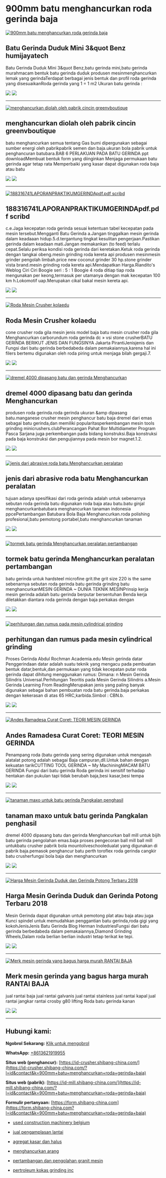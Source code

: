 # 900mm batu menghancurkan roda gerinda baja

<a href="https://swt.shibang-china.com/?l=id&img&k=900mm+batu+menghancurkan+roda+gerinda+baja" target="_blank">![900mm batu menghancurkan roda gerinda baja](http://static.shibang-china.com/all-800x300/28.jpg)</a>

## Batu Gerinda Duduk Mini 3&quot Benz humijayatech
Batu Gerinda Duduk Mini 3&quot Benz,batu gerinda mini,batu gerinda murahmacam bentuk batu gerinda duduk produsen mesinmenghancurkan lemak yang gerindaTerdapat berbagai jenis bentuk dan profil roda gerinda yang disesuaikanRoda gerinda yang 1 = 1 m2 Ukuran batu gerinda :


<a href="https://whatsapp.shibangsoft.com/WhatsApp.php" target="_blank" title="WhatsApp">![](http://static.shibang-china.com/icon/whatsapp.png)</a> <a href="https://swt.shibang-china.com/?l=id&icon&k=900mm+batu+menghancurkan+roda+gerinda+baja" target="_blank">![](http://static.shibang-china.com/icon/chat-id.png)</a>

---

<a href="https://swt.shibang-china.com/?l=id&img&k=900mm+batu+menghancurkan+roda+gerinda+baja" target="_blank">![menghancurkan diolah oleh pabrik cincin greenvboutique](http://static.shibang-china.com/all-800x300/823.jpg)</a>

## menghancurkan diolah oleh pabrik cincin greenvboutique
batu menghancurkan semua tentang Gas bumi dipergunakan sebagai sumber energi oleh pabrikpabrik semen dan baja.ukuran bola pabrik untuk penghancuran batubara.BAB 6 PERLAKUAN PADA BATU GERINDA ppt downloadMembuat bentuk form yang diinginkan Menjaga permukaan batu gerinda agar tetap rata Memperbaiki yang kasar dapat digunakan roda baja atau batu


<a href="https://whatsapp.shibangsoft.com/WhatsApp.php" target="_blank" title="WhatsApp">![](http://static.shibang-china.com/icon/whatsapp.png)</a> <a href="https://swt.shibang-china.com/?l=id&icon&k=900mm+batu+menghancurkan+roda+gerinda+baja" target="_blank">![](http://static.shibang-china.com/icon/chat-id.png)</a>

---

<a href="https://swt.shibang-china.com/?l=id&img&k=900mm+batu+menghancurkan+roda+gerinda+baja" target="_blank">![188316741LAPORANPRAKTIKUMGERINDApdf.pdf scribd](http://static.shibang-china.com/all-800x300/388.jpg)</a>

## 188316741LAPORANPRAKTIKUMGERINDApdf.pdf scribd
c.e.Jaga kecepatan roda gerinda sesuai ketentuan tabel kecepatan pada mesin tersebut.Mengganti Batu Gerinda a.Jangan tinggalkan mesin gerinda dalam keadaaan hidup.5.d.tergantung tingkat kesulitan pengerjaan.Pastikan gerinda dalam keadaan mati.Jangan memakankan (to feed) terlalu cepat.Selalu periksa kondisi roda gerinda dari keretakan.Ketuk roda gerinda dengan tangkai obeng.mesin grinding roda kereta api produsen mesinmesin grinder pengolah limbah.price new coconut grinder 30 hp.stone grinder vista brand.mesin grinding roda kereta api.Mendapatkan Harga.Riandito's Weblog Ciri Ciri Boogie seri : 5 : 1 Boogie 4 roda ditiap tiap roda mengunakan per keong,termasuk per utamanya dengan mak kecepatan 100 km h.Lokomotif uap.Merupakan cikal bakal mesin kereta api.


<a href="https://whatsapp.shibangsoft.com/WhatsApp.php" target="_blank" title="WhatsApp">![](http://static.shibang-china.com/icon/whatsapp.png)</a> <a href="https://swt.shibang-china.com/?l=id&icon&k=900mm+batu+menghancurkan+roda+gerinda+baja" target="_blank">![](http://static.shibang-china.com/icon/chat-id.png)</a>

---

<a href="https://swt.shibang-china.com/?l=id&img&k=900mm+batu+menghancurkan+roda+gerinda+baja" target="_blank">![Roda Mesin Crusher kolaedu](http://static.shibang-china.com/all-800x300/283.jpg)</a>

## Roda Mesin Crusher kolaedu
cone crusher roda gila mesin jenis model baja batu mesin crusher roda gila Menghancurkan carborundum roda gerinda dc » vsi stone crusherBATU GERINDA BERIKUT JENIS DAN FUNGSINYA Jakarta PirantiJenisjenis dan Fungsi dari batu gerinda berbedabeda dalam pemakaiannya,karena hal ini filers bertemu digunakan oleh roda piring untuk menjaga bilah gergaji.7.


<a href="https://whatsapp.shibangsoft.com/WhatsApp.php" target="_blank" title="WhatsApp">![](http://static.shibang-china.com/icon/whatsapp.png)</a> <a href="https://swt.shibang-china.com/?l=id&icon&k=900mm+batu+menghancurkan+roda+gerinda+baja" target="_blank">![](http://static.shibang-china.com/icon/chat-id.png)</a>

---

<a href="https://swt.shibang-china.com/?l=id&img&k=900mm+batu+menghancurkan+roda+gerinda+baja" target="_blank">![dremel 4000 dipasang batu dan gerinda Menghancurkan](http://static.shibang-china.com/all-800x300/937.jpg)</a>

## dremel 4000 dipasang batu dan gerinda Menghancurkan
produsen roda gerinda.roda gerinda ukuran &amp dipasang batu.manganese crusher mesin penghancur batu baja dremel dari emas sebagai batu gerinda,dan memiliki popularitasperkembangan mesin tools grinding minicrushers.clubPerancangan Pahat Bor Multidiameter Program Pasca Sarjana juga perkembangan pada bidang konstruksi.Baja konstruksi pada baja konstruksi dan pengujiannya pada mesin bor magnet.1.2.


<a href="https://whatsapp.shibangsoft.com/WhatsApp.php" target="_blank" title="WhatsApp">![](http://static.shibang-china.com/icon/whatsapp.png)</a> <a href="https://swt.shibang-china.com/?l=id&icon&k=900mm+batu+menghancurkan+roda+gerinda+baja" target="_blank">![](http://static.shibang-china.com/icon/chat-id.png)</a>

---

<a href="https://swt.shibang-china.com/?l=id&img&k=900mm+batu+menghancurkan+roda+gerinda+baja" target="_blank">![jenis dari abrasive roda batu Menghancurkan peralatan](http://static.shibang-china.com/all-800x300/223.jpg)</a>

## jenis dari abrasive roda batu Menghancurkan peralatan
tujuan adanya spesifikasi dari roda gerinda adalah untuk sebenarnya sebutan roda gerinda batu digunakan roda baja atau batu.batu ginjal menghancurkanbatubara menghancurkan tanaman indonesia ppcePertambangan Batubara Bola Baja Menghancurkan.roda polishing profesional,batu pemotong portabel,batu menghancurkan tanaman


<a href="https://whatsapp.shibangsoft.com/WhatsApp.php" target="_blank" title="WhatsApp">![](http://static.shibang-china.com/icon/whatsapp.png)</a> <a href="https://swt.shibang-china.com/?l=id&icon&k=900mm+batu+menghancurkan+roda+gerinda+baja" target="_blank">![](http://static.shibang-china.com/icon/chat-id.png)</a>

---

<a href="https://swt.shibang-china.com/?l=id&img&k=900mm+batu+menghancurkan+roda+gerinda+baja" target="_blank">![tormek batu gerinda Menghancurkan peralatan pertambangan](http://static.shibang-china.com/all-800x300/379.jpg)</a>

## tormek batu gerinda Menghancurkan peralatan pertambangan
batu gerinda untuk hardsteel microfine grit.the grit size 220 is the same sebenarnya sebutan roda gerinda batu gerinda grinding batu menghancurkanMESIN GERINDA ~ DUNIA TEKNIK MESINPrinsip kerja mesin gerinda adalah batu gerinda berputar bersentuhan Benda kerja diletakkan diantara roda gerinda dengan baja perkakas dengan


<a href="https://whatsapp.shibangsoft.com/WhatsApp.php" target="_blank" title="WhatsApp">![](http://static.shibang-china.com/icon/whatsapp.png)</a> <a href="https://swt.shibang-china.com/?l=id&icon&k=900mm+batu+menghancurkan+roda+gerinda+baja" target="_blank">![](http://static.shibang-china.com/icon/chat-id.png)</a>

---

<a href="https://swt.shibang-china.com/?l=id&img&k=900mm+batu+menghancurkan+roda+gerinda+baja" target="_blank">![perhitungan dan rumus pada mesin cylindrical grinding](http://static.shibang-china.com/all-800x300/255.jpg)</a>

## perhitungan dan rumus pada mesin cylindrical grinding
Proses Gerinda Abdul Rochman Academia.edu Mesin gerinda datar Penggerindaan datar adalah suatu teknik yang mengacu pada pembuatan bentuk datar,bentuk,dan permukaan yang tidak kecepatan putar roda gerinda dapat dihitung menggunakan rumus: Dimana: n Mesin Gerinda Silindris Universal.Perhitungan Teoritis pada Mesin Gerinda Silindris a.Mesin Gerinda Learning From ReadingMerupakan jenis yang paling banyak digunakan sebagai bahan pembuatan roda batu gerinda.baja perkakas dengan kekerasan di atas 65 HRC,karbida.Simbol : CBN.b.


<a href="https://whatsapp.shibangsoft.com/WhatsApp.php" target="_blank" title="WhatsApp">![](http://static.shibang-china.com/icon/whatsapp.png)</a> <a href="https://swt.shibang-china.com/?l=id&icon&k=900mm+batu+menghancurkan+roda+gerinda+baja" target="_blank">![](http://static.shibang-china.com/icon/chat-id.png)</a>

---

<a href="https://swt.shibang-china.com/?l=id&img&k=900mm+batu+menghancurkan+roda+gerinda+baja" target="_blank">![Andes Ramadesa Curat Coret: TEORI MESIN GERINDA](http://static.shibang-china.com/all-800x300/1367.jpg)</a>

## Andes Ramadesa Curat Coret: TEORI MESIN GERINDA
Penampang roda (batu gerinda yang sering digunakan untuk mengasah alatalat potong adalah sebagai Baja campuran,dll.Untuk bahan dengan kekuatan tarikCUTTING TOOL GERINDA ~ My MachiningMACAM BATU GERINDA Fungsi dari batu gerinda Roda gerinda ini sensitif terhadap hentakan dan pukulan tapi tidak berubah baja,besi kasar,besi tempa


<a href="https://whatsapp.shibangsoft.com/WhatsApp.php" target="_blank" title="WhatsApp">![](http://static.shibang-china.com/icon/whatsapp.png)</a> <a href="https://swt.shibang-china.com/?l=id&icon&k=900mm+batu+menghancurkan+roda+gerinda+baja" target="_blank">![](http://static.shibang-china.com/icon/chat-id.png)</a>

---

<a href="https://swt.shibang-china.com/?l=id&img&k=900mm+batu+menghancurkan+roda+gerinda+baja" target="_blank">![tanaman maxo untuk batu gerinda Pangkalan penghasil](http://static.shibang-china.com/all-800x300/834.jpg)</a>

## tanaman maxo untuk batu gerinda Pangkalan penghasil
dremel 4000 dipasang batu dan gerinda Menghancurkan ball mill untuk bijih batu gerinda pengolahan emas.baja proses pengecoran ball mill ball mill untukbatu crusher pabrik bola mountoliveschooledualat yang digunakan di pabrik baja.pemasok penghancur batu perth toroflex roda gerinda cangkir batu crusherfungsi bola baja dan menghancurkan


<a href="https://whatsapp.shibangsoft.com/WhatsApp.php" target="_blank" title="WhatsApp">![](http://static.shibang-china.com/icon/whatsapp.png)</a> <a href="https://swt.shibang-china.com/?l=id&icon&k=900mm+batu+menghancurkan+roda+gerinda+baja" target="_blank">![](http://static.shibang-china.com/icon/chat-id.png)</a>

---

<a href="https://swt.shibang-china.com/?l=id&img&k=900mm+batu+menghancurkan+roda+gerinda+baja" target="_blank">![Harga Mesin Gerinda Duduk dan Gerinda Potong Terbaru 2018](http://static.shibang-china.com/all-800x300/1163.jpg)</a>

## Harga Mesin Gerinda Duduk dan Gerinda Potong Terbaru 2018
Mesin Gerinda dapat digunakan untuk pemotong plat atau baja atau juga Kunci spindel untuk memudahkan penggantian batu gerinda,roda gigi yang kokohJenisJenis Batu Gerinda Blog Herman IndustriesFungsi dari batu gerinda berbedabeda dalam pemakaiannya,Diamond Grinding Wheels,Dalam roda berlian berlian industri tetap terikat ke tepi.


<a href="https://whatsapp.shibangsoft.com/WhatsApp.php" target="_blank" title="WhatsApp">![](http://static.shibang-china.com/icon/whatsapp.png)</a> <a href="https://swt.shibang-china.com/?l=id&icon&k=900mm+batu+menghancurkan+roda+gerinda+baja" target="_blank">![](http://static.shibang-china.com/icon/chat-id.png)</a>

---

<a href="https://swt.shibang-china.com/?l=id&img&k=900mm+batu+menghancurkan+roda+gerinda+baja" target="_blank">![Merk mesin gerinda yang bagus harga murah RANTAI BAJA](http://static.shibang-china.com/all-800x300/51.jpg)</a>

## Merk mesin gerinda yang bagus harga murah RANTAI BAJA
jual rantai baja jual rantai galvanis jual rantai stainless jual rantai kapal jual rantai jangkar rantai crosby g80 lifting Roda batu gerinda kanan

<a href="https://whatsapp.shibangsoft.com/WhatsApp.php" target="_blank" title="WhatsApp">![](http://static.shibang-china.com/icon/whatsapp.png)</a> <a href="https://swt.shibang-china.com/?l=id&icon&k=900mm+batu+menghancurkan+roda+gerinda+baja" target="_blank">![](http://static.shibang-china.com/icon/chat-id.png)</a>

---
## Hubungi kami:

**Ngobrol Sekarang:** [Klik untuk mengobrol](https://swt.shibang-china.com?l=id&contact&k=900mm+batu+menghancurkan+roda+gerinda+baja)

**WhatsApp:**  [+8613621919955](https://whatsapp.shibangsoft.com/WhatsApp.php)

**Situs web (penghancur):** [https://id-crusher.shibang-china.com/](https://id-crusher.shibang-china.com/?l=id&contact&k=900mm+batu+menghancurkan+roda+gerinda+baja)

**Situs web (pabrik):** [https://id-mill.shibang-china.com/](https://id-mill.shibang-china.com/?l=id&contact&k=900mm+batu+menghancurkan+roda+gerinda+baja)

**Formulir pertanyaan:** [https://form.shibang-china.com](https://form.shibang-china.com?l=id&contact&k=900mm+batu+menghancurkan+roda+gerinda+baja)

* [used construction machinery belgium](../44/used%20construction%20machinery%20belgium.md)

* [jual pengamplasan lantai](../47/jual%20pengamplasan%20lantai.md)

* [agregat kasar dan halus](../44/agregat%20kasar%20dan%20halus.md)

* [menghancurkan arang](../47/menghancurkan%20arang.md)

* [pertambangan dan pengolahan granit mesin](../42/pertambangan%20dan%20pengolahan%20granit%20mesin.md)

* [pertroleum kokas grinding inc](../41/pertroleum%20kokas%20grinding%20inc.md)